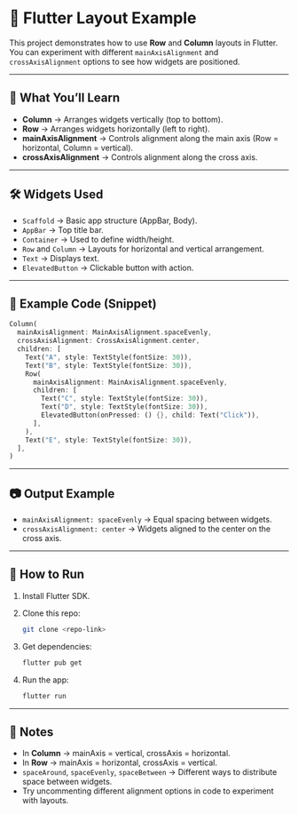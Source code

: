 # 📱 Flutter Layout Example

This project demonstrates how to use **Row** and **Column** layouts in Flutter.
You can experiment with different `mainAxisAlignment` and `crossAxisAlignment` options to see how widgets are positioned.

---

## 🔰 What You’ll Learn

* **Column** → Arranges widgets vertically (top to bottom).
* **Row** → Arranges widgets horizontally (left to right).
* **mainAxisAlignment** → Controls alignment along the main axis (Row = horizontal, Column = vertical).
* **crossAxisAlignment** → Controls alignment along the cross axis.

---

## 🛠 Widgets Used

* `Scaffold` → Basic app structure (AppBar, Body).
* `AppBar` → Top title bar.
* `Container` → Used to define width/height.
* `Row` and `Column` → Layouts for horizontal and vertical arrangement.
* `Text` → Displays text.
* `ElevatedButton` → Clickable button with action.

---

## 📌 Example Code (Snippet)

```dart
Column(
  mainAxisAlignment: MainAxisAlignment.spaceEvenly,
  crossAxisAlignment: CrossAxisAlignment.center,
  children: [
    Text("A", style: TextStyle(fontSize: 30)),
    Text("B", style: TextStyle(fontSize: 30)),
    Row(
      mainAxisAlignment: MainAxisAlignment.spaceEvenly,
      children: [
        Text("C", style: TextStyle(fontSize: 30)),
        Text("D", style: TextStyle(fontSize: 30)),
        ElevatedButton(onPressed: () {}, child: Text("Click")),
      ],
    ),
    Text("E", style: TextStyle(fontSize: 30)),
  ],
)
```

---

## 📷 Output Example

* `mainAxisAlignment: spaceEvenly` → Equal spacing between widgets.
* `crossAxisAlignment: center` → Widgets aligned to the center on the cross axis.

---

## 🚀 How to Run

1. Install Flutter SDK.
2. Clone this repo:

   ```bash
   git clone <repo-link>
   ```
3. Get dependencies:

   ```bash
   flutter pub get
   ```
4. Run the app:

   ```bash
   flutter run
   ```

---

## 📖 Notes

* In **Column** → mainAxis = vertical, crossAxis = horizontal.
* In **Row** → mainAxis = horizontal, crossAxis = vertical.
* `spaceAround`, `spaceEvenly`, `spaceBetween` → Different ways to distribute space between widgets.
* Try uncommenting different alignment options in code to experiment with layouts.

